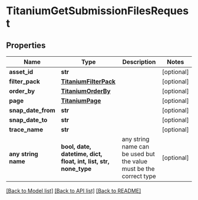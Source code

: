 # TitaniumGetSubmissionFilesRequest


## Properties
Name | Type | Description | Notes
------------ | ------------- | ------------- | -------------
**asset_id** | **str** |  | [optional] 
**filter_pack** | [**TitaniumFilterPack**](TitaniumFilterPack.md) |  | [optional] 
**order_by** | [**TitaniumOrderBy**](TitaniumOrderBy.md) |  | [optional] 
**page** | [**TitaniumPage**](TitaniumPage.md) |  | [optional] 
**snap_date_from** | **str** |  | [optional] 
**snap_date_to** | **str** |  | [optional] 
**trace_name** | **str** |  | [optional] 
**any string name** | **bool, date, datetime, dict, float, int, list, str, none_type** | any string name can be used but the value must be the correct type | [optional]

[[Back to Model list]](../README.md#documentation-for-models) [[Back to API list]](../README.md#documentation-for-api-endpoints) [[Back to README]](../README.md)


